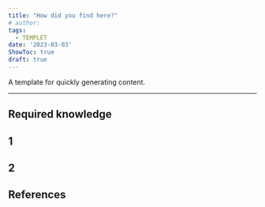 ```yaml
---
title: "How did you find here?"
# author: 
tags:
  - TEMPLET
date: '2023-03-03'
ShowToc: true
draft: true
---
```

A template for quickly generating content.
<!--more-->

---

## Required knowledge

## 1

## 2

## References